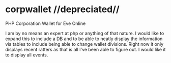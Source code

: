 corpwallet //depreciated// 
==========

PHP Corporation Wallet for Eve Online

I am by no means an expert at php or anything of that nature.  I would like to expand this to include a DB and to be able to neatly display the information via tables to include being able to change wallet divisions.  Right now it only displays recent ratters as that is all I've been able to figure out.  I would like it to display all events. 
